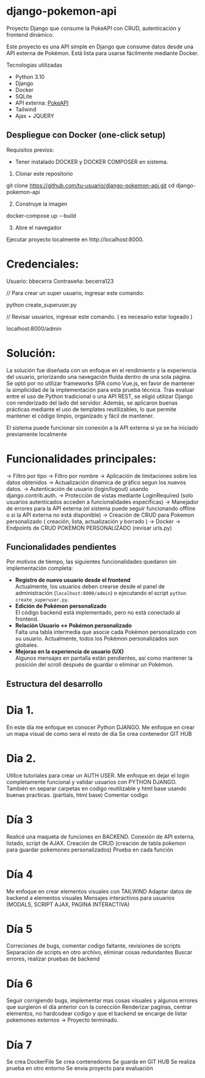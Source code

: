 # django-pokemon-api
Proyecto Django que consume la PokeAPI con CRUD, autenticación y frontend dinámico.

Este proyecto es una API simple en Django que consume datos desde una API externa de Pokémon. Está lista para usarse fácilmente mediante Docker.

Tecnologías utilizadas
- Python 3.10
- Django
- Docker
- SQLite
- API externa: [PokeAPI](https://pokeapi.co/)
- Tailwind
- Ajax + JQUERY

## Despliegue con Docker (one-click setup)

Requisitos previos: 

- Tener instalado DOCKER y DOCKER COMPOSER en sistema. 

1. Clonar este repositorio

git clone https://github.com/tu-usuario/django-pokemon-api.git
cd django-pokemon-api

2. Construye la imagen

docker-compose up --build

3. Abre el navegador

Ejecutar proyecto localmente en http://localhost:8000.


# Credenciales:

Usuario: bbecerra
Contraseña: becerra123

// Para crear un super usuario, ingresar este comando:

python create_superuser.py

// Revisar usuarios, ingresar este comando. ( es necesario estar logeado )

localhost:8000/admin

# Solución: 

La solución fue diseñada con un enfoque en el rendimiento y la experiencia del usuario, priorizando una navegación fluida dentro de una sola página.
Se optó por no utilizar frameworks SPA como Vue.js, en favor de mantener la simplicidad de la implementación para esta prueba técnica.
Tras evaluar entre el uso de Python tradicional o una API REST, se eligió utilizar Django con renderizado del lado del servidor. Además, se aplicaron buenas prácticas mediante el uso de templates reutilizables, lo que permite mantener el código limpio, organizado y fácil de mantener.

El sistema puede funcionar sin conexión a la API externa si ya se ha iniciado previamente localmente

# Funcionalidades principales: 

-> Filtro por tipo
-> Filtro por nombre
-> Aplicación de limitaciones sobre los datos obtenidos
-> Actualización dinamica de gráfico segun los nuevos datos. 
-> Autenticación de usuario (login/logout) usando django.contrib.auth.
-> Protección de vistas mediante LoginRequired (solo usuarios autenticados acceden a funcionalidades específicas)
-> Manejador de errores para la API externa (el sistema puede seguir funcionando offline o si la API externa no está disponible)
-> Creación de CRUD para Pokemon personalizado ( creación, lista, actualización y borrado )
-> Docker
-> Endpoints de CRUD POKEMON PERSONALIZADO (revisar urls.py)

## Funcionalidades pendientes

Por motivos de tiempo, las siguientes funcionalidades quedaron sin implementación completa:

- **Registro de nuevo usuario desde el frontend**  
  Actualmente, los usuarios deben crearse desde el panel de administración (`localhost:8000/admin`) o ejecutando el script `python create_superuser.py`.
- **Edición de Pokémon personalizado**  
  El código backend está implementado, pero no está conectado al frontend.
- **Relación Usuario ↔ Pokémon personalizado**  
  Falta una tabla intermedia que asocie cada Pokémon personalizado con su usuario. Actualmente, todos los Pokémon personalizados son globales.
- **Mejoras en la experiencia de usuario (UX)**  
  Algunos mensajes en pantalla están pendientes, así como mantener la posición del scroll después de guardar o eliminar un Pokémon.

## Estructura del desarrollo
# Dia 1. 
En este día me enfoque en conocer Python DJANGO. 
Me enfoque en crear un mapa visual de como sera el resto de día 
Se crea contenedor GIT HUB

# Dia 2. 
Utilice tutoriales para crear un AUTH USER. 
Me enfoque en dejar el login completamente funcional y validar usuarios con PYTHON DJANGO. 
También en separar carpetas en codigo reutilizable y html base usando buenas practicas. (partials, html base) 
Comentar codigo

# Día 3 
Realicé una maqueta de funciones en BACKEND. 
Conexión de API externa, listado, script de AJAX.
Creación de CRUD (creación de tabla pokemon para guardar pokemones personalizados)
Prueba en cada función

# Día 4
Me enfoque en crear elementos visuales con TAILWIND 
Adaptar datos de backend a elementos visuales
Mensajes interactivos para usuarios (MODALS, SCRIPT AJAX, PAGINA INTERACTIVA)

# Día 5
Correciones de bugs, comentar codigo faltante, revisiones de scripts
Separación de scripts en otro archivo, eliminar cosas redundantes
Buscar errores, realizar pruebas de backend

# Día 6
Seguir corrigiendo bugs, implementar mas cosas visuales y algunos errores que surgieron el día anterior con la corección 
Renderizar paginas, centrar elementos, no hardcodear codigo y que el backend se encarge de listar pokemones externos
-> Proyecto terminado. 

# Día 7
Se crea DockerFile
Se crea contenedores
Se guarda en GIT HUB 
Se realiza prueba en otro entorno
Se envia proyecto para evaluación



